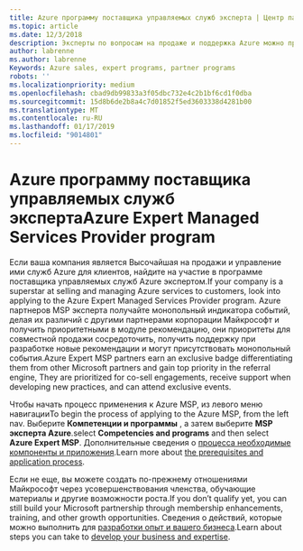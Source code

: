 ```yaml
---
title: Azure программу поставщика управляемых служб эксперта | Центр партнеров
ms.topic: article
ms.date: 12/3/2018
description: Эксперты по вопросам на продаже и поддержка Azure можно применить в MSP эксперта Azure
author: labrenne
ms.author: labrenne
Keywords: Azure sales, expert programs, partner programs
robots: ''
ms.localizationpriority: medium
ms.openlocfilehash: cbad9db99833a3f05dbc732e4c2b1bf6cd1f0dba
ms.sourcegitcommit: 15d8b6de2b8a4c7d01852f5ed3603338d4281b00
ms.translationtype: MT
ms.contentlocale: ru-RU
ms.lasthandoff: 01/17/2019
ms.locfileid: "9014801"
---
```

# <a name="azure-expert-managed-services-provider-program"></a><span data-ttu-id="2473f-103">Azure программу поставщика управляемых служб эксперта</span><span class="sxs-lookup"><span data-stu-id="2473f-103">Azure Expert Managed Services Provider program</span></span>


<span data-ttu-id="2473f-104">Если ваша компания является Высочайшая на продажи и управление ими служб Azure для клиентов, найдите на участие в программе поставщика управляемых служб Azure экспертом.</span><span class="sxs-lookup"><span data-stu-id="2473f-104">If your company is a superstar at selling and managing Azure services to customers, look into applying to the Azure Expert Managed Services Provider program.</span></span> <span data-ttu-id="2473f-105">Azure партнеров MSP эксперта получайте монопольный индикатора событий, делая их различий с другими партнерами корпорации Майкрософт и получить приоритетными в модуле рекомендацию, они приоритеты для совместной продажи сосредоточить, получить поддержку при разработке новые рекомендации и могут присутствовать монопольный события.</span><span class="sxs-lookup"><span data-stu-id="2473f-105">Azure Expert MSP partners earn an exclusive badge differentiating them from other Microsoft partners and gain top priority in the referral engine, They are prioritized for co-sell engagements, receive support when developing new practices, and can attend exclusive events.</span></span>

<span data-ttu-id="2473f-106">Чтобы начать процесс применения к Azure MSP, из левого меню навигации</span><span class="sxs-lookup"><span data-stu-id="2473f-106">To begin the process of applying to the Azure MSP, from the left nav.</span></span> <span data-ttu-id="2473f-107">Выберите **Компетенции и программы** , а затем выберите **MSP эксперта Azure**.</span><span class="sxs-lookup"><span data-stu-id="2473f-107">select **Competencies and programs** and then select **Azure Expert MSP**.</span></span> <span data-ttu-id="2473f-108">Дополнительные сведения о [процесса необходимые компоненты и приложения](https://partner.microsoft.com/membership/azure-expert-msp).</span><span class="sxs-lookup"><span data-stu-id="2473f-108">Learn more about [the prerequisites and application process](https://partner.microsoft.com/membership/azure-expert-msp).</span></span> 

<span data-ttu-id="2473f-109">Если не еще, вы можете создать по-прежнему отношениями Майкрософт через усовершенствования членства, обучающие материалы и другие возможности роста.</span><span class="sxs-lookup"><span data-stu-id="2473f-109">If you don’t qualify yet, you can still build your Microsoft partnership through membership enhancements, training, and other growth opportunities.</span></span>
<span data-ttu-id="2473f-110">Сведения о действий, которые можно выполнить для [разработки опыт и вашего бизнеса](https://partner.microsoft.com/membership/azure-expert-msp).</span><span class="sxs-lookup"><span data-stu-id="2473f-110">Learn about steps you can take to [develop your business and expertise](https://partner.microsoft.com/membership/azure-expert-msp).</span></span>

